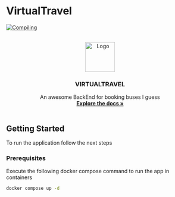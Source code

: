 # VirtualTravel
[![Compiling](https://github.com/K-Amir/virtualtravel/actions/workflows/maven.yml/badge.svg)](https://github.com/K-Amir/virtualtravel/actions/workflows/maven.yml)

<br />
<div align="center">
  <a href="#">
    <img src="https://w7.pngwing.com/pngs/37/147/png-transparent-airport-bus-coach-tour-bus-service-public-transport-bus-service-bus-angle-logo-school-bus.png" alt="Logo" width="80" height="80">
  </a>
  <h3 align="center">VIRTUALTRAVEL</h3>
  <p align="center">
    An awesome BackEnd for booking buses I guess
    <br />
    <a href="#"><strong>Explore the docs »</strong></a>
    <br />
    <br />
  </p>
</div>


## Getting Started

To run the application follow the next steps

### Prerequisites

Execute the following docker compose command to run the app in containers
  ```sh
  docker compose up -d
  ```
